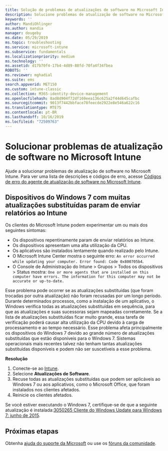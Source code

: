 ```yaml
---
title: Solução de problemas de atualizações de software no Microsoft Intune – Azure | Microsoft Docs
description: Solucione problemas de atualização de software no Microsoft Intune.
keywords: ''
author: MandiOhlinger
ms.author: mandia
manager: dougeby
ms.date: 05/29/2019
ms.topic: troubleshooting
ms.service: microsoft-intune
ms.subservice: fundamentals
ms.localizationpriority: medium
ms.technology: ''
ms.assetid: d17b70f4-17b4-4d89-88fd-70fa4f34fbea
ROBOTS: ''
ms.reviewer: mghadial
ms.suite: ems
search.appverid: MET150
ms.custom: intune-classic
ms.collection: M365-identity-device-management
ms.openlocfilehash: 8ad8d904f72df169eea136c625a2f44d645cafbc
ms.sourcegitcommit: 9013f7442bbface78feecde2922e8e546a622c16
ms.translationtype: MTE75
ms.contentlocale: pt-BR
ms.lasthandoff: 10/16/2019
ms.locfileid: "72509763"
---
```

# <a name="troubleshoot-software-updates-in-microsoft-intune"></a>Solucionar problemas de atualização de software no Microsoft Intune

Ajude a solucionar problemas de atualização de software no Microsoft Intune. Para ver uma lista de descrições e códigos de erro, acesse [Códigos de erro do agente de atualização de software no Microsoft Intune](../protect/software-update-agent-error-codes.md).

## <a name="windows-7-devices-with-many-superseded-updates-stop-reporting-to-intune"></a>Dispositivos do Windows 7 com muitas atualizações substituídas param de enviar relatórios ao Intune

Os clientes do Microsoft Intune podem experimentar um ou mais dos seguintes sintomas:

- Os dispositivos repentinamente param de enviar relatórios ao Intune.  
- Os dispositivos apresentam uma alta utilização da CPU.
- Os aplicativos são instalados lentamente quando realizado pelo Intune.
- O Microsoft Intune Center mostra o seguinte erro: `An error occurred while updating your computer. Error found: Code 0x800705b4`.
- O Console de Administração do Intune > Grupos > Todos os dispositivos > Status mostra: `One or more agents that are installed on this computer have errors. The information for this computer may not be accurate or up-to-date.`

Esse problema pode ocorrer se as atualizações substituídas (que foram trocadas por outra atualização) não foram recusadas por um longo período. Durante determinados processos, como a instalação de um aplicativo, o Windows verifica todas as atualizações substituídas em sequência, para que as atualizações e suas sucessoras sejam mapeadas corretamente. Se a lista de atualizações substituídas ficar muito grande, essa tarefa de verificação poderá causar alta utilização da CPU devido à carga de processamento e ao tempo necessário. Esse problema afeta principalmente os dispositivos do Windows 7 devido ao grande número de atualizações substituídas que estão disponíveis para o Windows 7. Sistemas operacionais mais recentes talvez não tenham tantas atualizações substituídas disponíveis e podem não ser suscetíveis a esse problema.

**Resolução**

1. Conecte-se ao [Intune](https://go.microsoft.com/fwlink/?linkid=2090973).
2. Selecione **Atualizações de Software**.
3. Recuse todas as atualizações substituídas que podem ser aplicáveis ao Windows 7 ou aos aplicativos, como o Microsoft Office, que foram instalados nos clientes afetados.
4. Reinicie os clientes afetados.

Se você estiver executando o Windows 7, certifique-se de que a seguinte atualização é instalada:[3050265 Cliente do Windows Update para Windows 7: junho de 2015](https://support.microsoft.com/kb/3050265).

## <a name="next-steps"></a>Próximas etapas

Obtenha [ajuda do suporte da Microsoft](get-support.md) ou use os [fóruns da comunidade](https://social.technet.microsoft.com/Forums/en-US/home?category=microsoftintune).